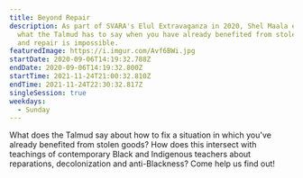 ```yaml
---
title: Beyond Repair
description: As part of SVARA's Elul Extravaganza in 2020, Shel Maala explores
  what the Talmud has to say when you have already benefited from stolen goods
  and repair is impossible.
featuredImage: https://i.imgur.com/Avf6BWi.jpg
startDate: 2020-09-06T14:19:32.788Z
endDate: 2020-09-06T14:19:32.800Z
startTime: 2021-11-24T21:00:32.810Z
endTime: 2021-11-24T22:30:32.817Z
singleSession: true
weekdays:
  - Sunday
---
```

<!--StartFragment-->

What does the Talmud say about how to fix a situation in which you've already benefited from stolen goods? How does this intersect with teachings of contemporary Black and Indigenous teachers about reparations, decolonization and anti-Blackness? Come help us find out! 

<!--EndFragment-->
